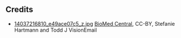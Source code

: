 Credits
---

* [14037216810_e49ace07c5_z.jpg](https://www.flickr.com/photos/123636286@N02/14037216810/) [BioMed Central](https://bmcevolbiol.biomedcentral.com/articles/10.1186/1471-2148-8-95), CC-BY, Stefanie Hartmann and Todd J VisionEmail




